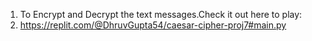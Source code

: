1. To Encrypt and Decrypt the text messages.Check it out here to play:
2. https://replit.com/@DhruvGupta54/caesar-cipher-proj7#main.py
